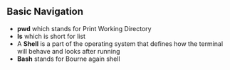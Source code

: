 ## Basic Navigation 
 - **pwd** which stands for Print Working Directory
 - **ls**  which is short for list
 -  A **Shell** is a part of the operating system that defines how the terminal will behave and looks after running
 -  **Bash** stands for Bourne again shell
